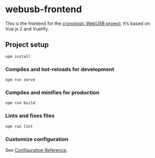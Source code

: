 # webusb-frontend

This is the frontend for the [cronologic WebUSB project](https://github.com/cronologic-de/webusb).
It’s based on Vue.js 2 and Vuetify.

## Project setup
```
npm install
```

### Compiles and hot-reloads for development
```
npm run serve
```

### Compiles and minifies for production
```
npm run build
```

### Lints and fixes files
```
npm run lint
```

### Customize configuration
See [Configuration Reference](https://cli.vuejs.org/config/).
